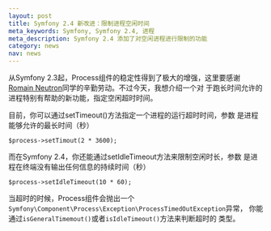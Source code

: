 ```yaml
---
layout: post
title: Symfony 2.4 新改进：限制进程空闲时间
meta_keywords: Symfony, Symfony 2.4, 进程
meta_description: Symfony 2.4 添加了对空闲进程进行限制的功能
category: news
nav: news
---
```


从Symfony 2.3起，Process组件的稳定性得到了极大的增强，这里要感谢
[Romain Neutron](https://connect.sensiolabs.com/api/alternates/b5f6c549-93c6-4118-a549-cf97f9effd54)同学的辛勤劳动。不过今天，我想介绍一个对
于跑长时间允许的进程特别有帮助的新功能，指定空闲超时时间。

目前，你可以通过setTimeout()方法指定一个进程的运行超时时间，参数
是进程能够允许的最长时间（秒）

    $process->setTimout(2 * 3600);

而在Symfony 2.4，你还能通过setIdleTimeout方法来限制空闲时长，参数
是进程在终端没有输出任何信息的持续时间（秒）

    $process->setIdleTimeout(10 * 60);

当超时的时候，Process组件会抛出一个
`Symfony\Component\Process\Exception\ProcessTimedOutException`异常，
你能通过`isGeneralTimemout()`或者`isIdleTimeout()`方法来判断超时的
类型。
